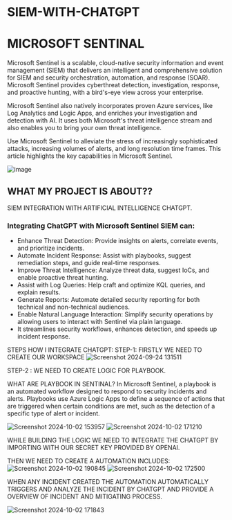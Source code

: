 # SIEM-WITH-CHATGPT
# MICROSOFT SENTINAL

Microsoft Sentinel is a scalable, cloud-native security information and event management (SIEM) that delivers an intelligent and comprehensive solution for SIEM and security orchestration, automation, and response (SOAR). Microsoft Sentinel provides cyberthreat detection, investigation, response, and proactive hunting, with a bird's-eye view across your enterprise.

Microsoft Sentinel also natively incorporates proven Azure services, like Log Analytics and Logic Apps, and enriches your investigation and detection with AI. It uses both Microsoft's threat intelligence stream and also enables you to bring your own threat intelligence.

Use Microsoft Sentinel to alleviate the stress of increasingly sophisticated attacks, increasing volumes of alerts, and long resolution time frames. This article highlights the key capabilities in Microsoft Sentinel.


![image](https://github.com/user-attachments/assets/63201be3-6b2b-4353-b2a6-64f6c37cc3f9)

## WHAT MY PROJECT IS ABOUT??
SIEM INTEGRATION WITH ARTIFICIAL INTELLIGENCE CHATGPT.

### Integrating ChatGPT with Microsoft Sentinel SIEM can:
* Enhance Threat Detection: Provide insights on alerts, correlate events, and prioritize incidents.
* Automate Incident Response: Assist with playbooks, suggest remediation steps, and guide real-time responses.
* Improve Threat Intelligence: Analyze threat data, suggest IoCs, and enable proactive threat hunting.
* Assist with Log Queries: Help craft and optimize KQL queries, and explain results.
* Generate Reports: Automate detailed security reporting for both technical and non-technical audiences.
* Enable Natural Language Interaction: Simplify security operations by allowing users to interact with Sentinel via plain language.
* It streamlines security workflows, enhances detection, and speeds up incident response.

STEPS HOW I INTEGRATE CHATGPT:
STEP-1:
FIRSTLY WE NEED TO CREATE OUR WORKSPACE
![Screenshot 2024-09-24 131511](https://github.com/user-attachments/assets/e84c547f-bde8-4fbc-90ce-d3863bf4a51f)

STEP-2 :
WE NEED TO CREATE LOGIC FOR PLAYBOOK.

WHAT ARE PLAYBOOK IN SENTINAL?
In Microsoft Sentinel, a playbook is an automated workflow designed to respond to security incidents and alerts. Playbooks use Azure Logic Apps to define a sequence of actions that are triggered when certain conditions are met, such as the detection of a specific type of alert or incident.


![Screenshot 2024-10-02 153957](https://github.com/user-attachments/assets/7064692d-9d53-43d7-a1c6-e022aa57f590)
![Screenshot 2024-10-02 171210](https://github.com/user-attachments/assets/07555030-f055-434a-bc21-f3441e10dd3b)


WHILE BUILDING THE LOGIC WE NEED TO INTEGRATE THE CHATGPT BY IMPORTING WITH OUR SECRET KEY PROVIDED BY OPENAI.

THEN WE NEED TO CREATE A AUTOMATION INCLUDES:
![Screenshot 2024-10-02 190845](https://github.com/user-attachments/assets/a49c15c6-1530-47cc-ae65-240d14bcaae1)
![Screenshot 2024-10-02 172500](https://github.com/user-attachments/assets/c6f0b2a6-e8d5-4ea4-83a8-7ad413cf478c)


WHEN ANY INCIDENT CREATED THE AUTOMATION AUTOMATICALLY TRIGGERS AND ANALYZE THE INCIDENT BY CHATGPT AND PROVIDE A
OVERVIEW OF INCIDENT AND MITIGATING PROCESS.

![Screenshot 2024-10-02 171843](https://github.com/user-attachments/assets/9cfc0059-3799-4d21-8217-a9846b509e34)
